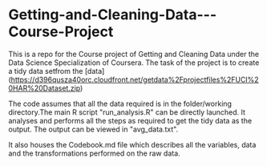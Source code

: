 # Getting-and-Cleaning-Data---Course-Project

This is a repo for the Course project of Getting and Cleaning Data under the Data Science Specialization of Coursera. The task of the project is to create a tidy data setfrom the [data] (https://d396qusza40orc.cloudfront.net/getdata%2Fprojectfiles%2FUCI%20HAR%20Dataset.zip)

The code assumes that all the data required is in the folder/working directory.The main R script "run_analysis.R" can be directly launched. It analyses and performs all the steps as required to get the tidy data as the output. The output can be viewed in "avg_data.txt".

It also houses the Codebook.md file which describes all the variables, data and the transformations performed on the raw data.
